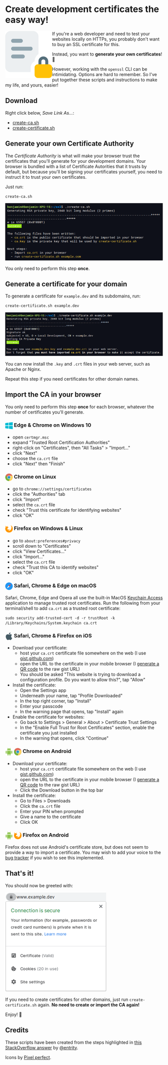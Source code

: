 # Create development certificates the easy way!

<img src="https://raw.githubusercontent.com/BenMorel/dev-certificates/main/images/logo.svg" alt="" align="left" height="150">

If you're a web developer and need to test your websites locally on HTTPs, you probably don't want to buy an SSL certificate for this.

Instead, you want to **generate your own certificates**! 💪

However, working with the `openssl` CLI can be intimidating. Options are hard to remember. So I've put together these scripts and instructions to make my life, and yours, easier!

## Download

Right click below, *Save Link As...*:

- [create-ca.sh](https://raw.githubusercontent.com/BenMorel/dev-certificates/main/create-ca.sh)
- [create-certificate.sh](https://raw.githubusercontent.com/BenMorel/dev-certificates/main/create-certificate.sh)

## Generate your own Certificate Authority

The *Certificate Authority* is what will make your browser trust the certificates that you'll generate for your development domains. Your browser is bundled with a list of Certificate Autorities that it trusts by default, but because you'll be signing your certificates yourself, you need to instruct it to trust your own certificates.

Just run:

```
create-ca.sh 
```

![create-ca.sh](https://raw.githubusercontent.com/BenMorel/dev-certificates/main/images/create-ca.png)

You only need to perform this step **once**.

## Generate a certificate for your domain

To generate a certificate for `example.dev` and its subdomains, run:

```
create-certificate.sh example.dev
```

![create-certificate.sh](https://raw.githubusercontent.com/BenMorel/dev-certificates/main/images/create-certificate.png)

You can now install the `.key` and `.crt` files in your web server, such as Apache or Nginx.

Repeat this step if you need certificates for other domain names.

## Import the CA in your browser

You only need to perform this step **once** for each browser, whatever the number of certificates you'll generate.

### <img src="https://raw.githubusercontent.com/BenMorel/dev-certificates/main/images/windows.svg" alt="" align="center" height="24"> Edge & Chrome on Windows 10

- open `certmgr.msc`
- expand "Trusted Root Certification Authorities"
- right-click on "Certificates", then "All Tasks" > "Import..."
- click "Next"
- choose the `ca.crt` file
- click "Next" then "Finish"

### <img src="https://raw.githubusercontent.com/BenMorel/dev-certificates/main/images/chrome.svg" alt="" align="center" height="24"> Chrome on Linux

- go to `chrome://settings/certificates`
- click the "Authorities" tab
- click "Import"
- select the `ca.crt` file
- check "Trust this certificate for identifying websites"
- click "OK"

### <img src="https://raw.githubusercontent.com/BenMorel/dev-certificates/main/images/firefox.svg" alt="" align="center" height="24"> Firefox on Windows & Linux

- go to `about:preferences#privacy`
- scroll down to "Certificates"
- click "View Certificates..."
- click "Import..."
- select the `ca.crt` file
- check "Trust this CA to identify websites"
- click "OK"

### <img src="https://raw.githubusercontent.com/BenMorel/dev-certificates/main/images/safari.svg" alt="" align="center" height="24"> Safari, Chrome & Edge on macOS

Safari, Chrome, Edge and Opera all use the built-in MacOS [Keychain Access](https://support.apple.com/guide/keychain-access/what-is-keychain-access-kyca1083/mac) application to manage trusted root certificates. Run the following from your terminal/shell to add `ca.crt` as a trusted root certificate:

    sudo security add-trusted-cert -d -r trustRoot -k /Library/Keychains/System.keychain ca.crt

### <img src="https://raw.githubusercontent.com/BenMorel/dev-certificates/main/images/apple.svg" alt="" align="center" height="24"> Safari, Chrome & Firefox on iOS

- Download your certificate:
    - host your `ca.crt` certificate file somewhere on the web (I use [gist.github.com](https://gist.github.com/))
    - open the URL to the certificate in your mobile browser (I [generate a QR code](https://qr-code-generator.com/) to the raw gist URL)
    - You should be asked "This website is trying to download a configuration profile. Do you want to allow this?", tap "Allow"
- Install the certificate:
    - Open the Settings app
    - Underneath your name, tap "Profile Downloaded"
    - In the top right corner, tap "Install"
    - Enter your passcode
    - In the warning page that opens, tap "Install" again
- Enable the certificate for websites:
    - Go back to Settings > General > About > Certificate Trust Settings
    - In the "Enable Full Trust for Root Certificates" section, enable the certificate you just installed
    - In the warning that opens, click "Continue"

### <img src="https://raw.githubusercontent.com/BenMorel/dev-certificates/main/images/android.svg" alt="" align="center" height="24"> <img src="https://raw.githubusercontent.com/BenMorel/dev-certificates/main/images/chrome.svg" alt="" align="center" height="24"> Chrome on Android

- Download your certificate:
    - host your `ca.crt` certificate file somewhere on the web (I use [gist.github.com](https://gist.github.com/))
    - open the URL to the certificate in your mobile browser (I [generate a QR code](https://qr-code-generator.com/) to the raw gist URL)
    - Click the Download button in the top bar
- Install the certificate:
    - Go to Files > Downloads
    - Click the `ca.crt` file
    - Enter your PIN when prompted
    - Give a name to the certificate
    - Click OK

### <img src="https://raw.githubusercontent.com/BenMorel/dev-certificates/main/images/android.svg" alt="" align="center" height="24"> <img src="https://raw.githubusercontent.com/BenMorel/dev-certificates/main/images/firefox.svg" alt="" align="center" height="24"> Firefox on Android

Firefox does not use Android's certificate store, but does not seem to provide a way to import a certificate. You may wish to add your voice to the [bug tracker](https://bugzilla.mozilla.org/show_bug.cgi?id=868370) if you wish to see this implemented.

## That's it!

You should now be greeted with:

![Chrome Secure](https://raw.githubusercontent.com/BenMorel/dev-certificates/main/images/secure.png)

If you need to create certificates for other domains, just run `create-certificate.sh` again.
**No need to create or import the CA again!**

Enjoy! 👋

## Credits

These scripts have been created from the steps highlighted in [this StackOverflow answer](https://stackoverflow.com/a/60516812/759866) by [@entrity](https://github.com/entrity).

Icons by [Pixel perfect](https://www.flaticon.com/authors/pixel-perfect).

